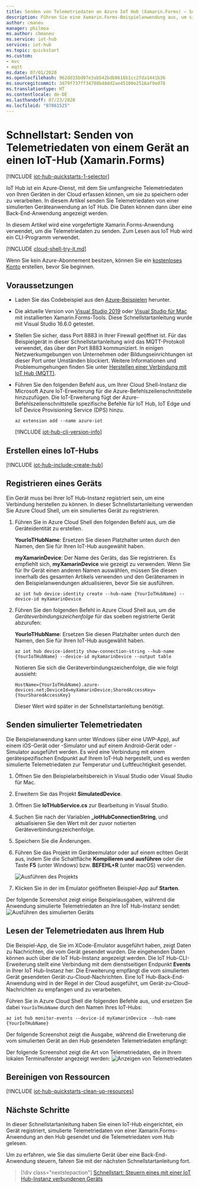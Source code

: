 ```yaml
---
title: Senden von Telemetriedaten an Azure IoT Hub (Xamarin.Forms) – Schnellstart
description: Führen Sie eine Xamarin.Forms-Beispielanwendung aus, um simulierte Telemetriedaten an einen IoT-Hub zu senden und zur Verarbeitung in der Cloud vom IoT-Hub zu lesen.
author: cmaneu
manager: philmea
ms.author: chmaneu
ms.service: iot-hub
services: iot-hub
ms.topic: quickstart
ms.custom:
- mvc
- mqtt
ms.date: 07/01/2020
ms.openlocfilehash: 962dd35bd07e3ab542bdb8616b1cc2fda1441b36
ms.sourcegitcommit: 3d79f737ff34708b48dd2ae45100e2516af9ed78
ms.translationtype: HT
ms.contentlocale: de-DE
ms.lasthandoff: 07/23/2020
ms.locfileid: "87061525"
---
```

# <a name="quickstart-send-telemetry-from-a-device-to-an-iot-hub-xamarinforms"></a>Schnellstart: Senden von Telemetriedaten von einem Gerät an einen IoT-Hub (Xamarin.Forms)

[!INCLUDE [iot-hub-quickstarts-1-selector](../../includes/iot-hub-quickstarts-1-selector.md)]

IoT Hub ist ein Azure-Dienst, mit dem Sie umfangreiche Telemetriedaten von Ihren Geräten in der Cloud erfassen können, um sie zu speichern oder zu verarbeiten. In diesem Artikel senden Sie Telemetriedaten von einer simulierten Geräteanwendung an IoT Hub. Die Daten können dann über eine Back-End-Anwendung angezeigt werden.

In diesem Artikel wird eine vorgefertigte Xamarin.Forms-Anwendung verwendet, um die Telemetriedaten zu senden. Zum Lesen aus IoT Hub wird ein CLI-Programm verwendet.

[!INCLUDE [cloud-shell-try-it.md](../../includes/cloud-shell-try-it.md)]

Wenn Sie kein Azure-Abonnement besitzen, können Sie ein [kostenloses Konto](https://azure.microsoft.com/free/?WT.mc_id=A261C142F) erstellen, bevor Sie beginnen.


## <a name="prerequisites"></a>Voraussetzungen

- Laden Sie das Codebeispiel aus den [Azure-Beispielen](https://github.com/Azure-Samples/azure-iot-samples-xamarin/archive/master.zip) herunter.

- Die aktuelle Version von [Visual Studio 2019](https://visualstudio.microsoft.com/) oder [Visual Studio für Mac](https://visualstudio.microsoft.com/) mit installierten Xamarin.Forms-Tools. Diese Schnellstartanleitung wurde mit Visual Studio 16.6.0 getestet.

- Stellen Sie sicher, dass Port 8883 in Ihrer Firewall geöffnet ist. Für das Beispielgerät in dieser Schnellstartanleitung wird das MQTT-Protokoll verwendet, das über den Port 8883 kommuniziert. In einigen Netzwerkumgebungen von Unternehmen oder Bildungseinrichtungen ist dieser Port unter Umständen blockiert. Weitere Informationen und Problemumgehungen finden Sie unter [Herstellen einer Verbindung mit IoT Hub (MQTT)](iot-hub-mqtt-support.md#connecting-to-iot-hub).

- Führen Sie den folgenden Befehl aus, um Ihrer Cloud Shell-Instanz die Microsoft Azure IoT-Erweiterung für die Azure-Befehlszeilenschnittstelle hinzuzufügen. Die IoT-Erweiterung fügt der Azure-Befehlszeilenschnittstelle spezifische Befehle für IoT Hub, IoT Edge und IoT Device Provisioning Service (DPS) hinzu.

   ```azurecli-interactive
   az extension add --name azure-iot
   ```

   [!INCLUDE [iot-hub-cli-version-info](../../includes/iot-hub-cli-version-info.md)]

## <a name="create-an-iot-hub"></a>Erstellen eines IoT-Hubs

[!INCLUDE [iot-hub-include-create-hub](../../includes/iot-hub-include-create-hub.md)]

## <a name="register-a-device"></a>Registrieren eines Geräts

Ein Gerät muss bei Ihrer IoT Hub-Instanz registriert sein, um eine Verbindung herstellen zu können. In dieser Schnellstartanleitung verwenden Sie Azure Cloud Shell, um ein simuliertes Gerät zu registrieren.

1. Führen Sie in Azure Cloud Shell den folgenden Befehl aus, um die Geräteidentität zu erstellen.

   **YourIoTHubName**: Ersetzen Sie diesen Platzhalter unten durch den Namen, den Sie für Ihren IoT-Hub ausgewählt haben.

   **myXamarinDevice**: Der Name des Geräts, das Sie registrieren. Es empfiehlt sich, **myXamarinDevice** wie gezeigt zu verwenden. Wenn Sie für Ihr Gerät einen anderen Namen auswählen, müssen Sie diesen innerhalb des gesamten Artikels verwenden und den Gerätenamen in den Beispielanwendungen aktualisieren, bevor Sie sie ausführen.

   ```azurecli-interactive
   az iot hub device-identity create --hub-name {YourIoTHubName} --device-id myXamarinDevice
   ```

1. Führen Sie den folgenden Befehl in Azure Cloud Shell aus, um die _Geräteverbindungszeichenfolge_ für das soeben registrierte Gerät abzurufen:

   **YourIoTHubName**: Ersetzen Sie diesen Platzhalter unten durch den Namen, den Sie für Ihren IoT-Hub ausgewählt haben.

   ```azurecli-interactive
   az iot hub device-identity show-connection-string --hub-name {YourIoTHubName} --device-id myXamarinDevice --output table
   ```

   Notieren Sie sich die Geräteverbindungszeichenfolge, die wie folgt aussieht:

   `HostName={YourIoTHubName}.azure-devices.net;DeviceId=myXamarinDevice;SharedAccessKey={YourSharedAccessKey}`

    Dieser Wert wird später in der Schnellstartanleitung benötigt.

## <a name="send-simulated-telemetry"></a>Senden simulierter Telemetriedaten

Die Beispielanwendung kann unter Windows (über eine UWP-App), auf einem iOS-Gerät oder -Simulator und auf einem Android-Gerät oder -Simulator ausgeführt werden. Es wird eine Verbindung mit einem gerätespezifischen Endpunkt auf Ihrem IoT-Hub hergestellt, und es werden simulierte Telemetriedaten zur Temperatur und Luftfeuchtigkeit gesendet. 

1. Öffnen Sie den Beispielarbeitsbereich in Visual Studio oder Visual Studio für Mac.
2. Erweitern Sie das Projekt **SimulatedDevice**.  
3. Öffnen Sie **IoTHubService.cs** zur Bearbeitung in Visual Studio. 
4. Suchen Sie nach der Variablen **_iotHubConnectionString**, und aktualisieren Sie den Wert mit der zuvor notierten Geräteverbindungszeichenfolge.
5. Speichern Sie die Änderungen. 
6. Führen Sie das Projekt im Geräteemulator oder auf einem echten Gerät aus, indem Sie die Schaltfläche **Kompilieren und ausführen** oder die Taste **F5** (unter Windows) bzw. **BEFEHL+R** (unter macOS) verwenden. 

   ![Ausführen des Projekts](media/quickstart-send-telemetry-xamarinforms/run-sample.png)

7. Klicken Sie in der im Emulator geöffneten Beispiel-App auf **Starten**.

Der folgende Screenshot zeigt einige Beispielausgaben, während die Anwendung simulierte Telemetriedaten an Ihre IoT Hub-Instanz sendet: ![Ausführen des simulierten Geräts](media/quickstart-send-telemetry-xamarinforms/view-d2c.png)

## <a name="read-the-telemetry-from-your-hub"></a>Lesen der Telemetriedaten aus Ihrem Hub

Die Beispiel-App, die Sie im XCode-Emulator ausgeführt haben, zeigt Daten zu Nachrichten, die vom Gerät gesendet wurden. Die eingehenden Daten können auch über die IoT Hub-Instanz angezeigt werden. Die IoT Hub-CLI-Erweiterung stellt eine Verbindung mit dem dienstseitigen Endpunkt **Events** in Ihrer IoT Hub-Instanz her. Die Erweiterung empfängt die vom simulierten Gerät gesendeten Gerät-zu-Cloud-Nachrichten. Eine IoT Hub-Back-End-Anwendung wird in der Regel in der Cloud ausgeführt, um Gerät-zu-Cloud-Nachrichten zu empfangen und zu verarbeiten.

Führen Sie in Azure Cloud Shell die folgenden Befehle aus, und ersetzen Sie dabei `YourIoTHubName` durch den Namen Ihres IoT-Hubs:

```azurecli-interactive
az iot hub monitor-events --device-id myXamarinDevice --hub-name {YourIoTHubName}
```

Der folgende Screenshot zeigt die Ausgabe, während die Erweiterung die vom simulierten Gerät an den Hub gesendeten Telemetriedaten empfängt:

Der folgende Screenshot zeigt die Art von Telemetriedaten, die in Ihrem lokalen Terminalfenster angezeigt werden: ![Anzeigen von Telemetriedaten](media/quickstart-send-telemetry-ios/view-telemetry.png)

## <a name="clean-up-resources"></a>Bereinigen von Ressourcen

[!INCLUDE [iot-hub-quickstarts-clean-up-resources](../../includes/iot-hub-quickstarts-clean-up-resources.md)]

## <a name="next-steps"></a>Nächste Schritte

In dieser Schnellstartanleitung haben Sie einen IoT-Hub eingerichtet, ein Gerät registriert, simulierte Telemetriedaten von einer Xamarin.Forms-Anwendung an den Hub gesendet und die Telemetriedaten vom Hub gelesen. 

Um zu erfahren, wie Sie das simulierte Gerät über eine Back-End-Anwendung steuern, fahren Sie mit der nächsten Schnellstartanleitung fort.

> [!div class="nextstepaction"]
> [Schnellstart: Steuern eines mit einer IoT Hub-Instanz verbundenen Geräts](quickstart-control-device-node.md)
